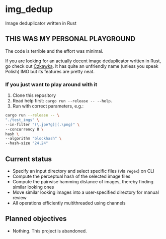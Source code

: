 # img_dedup
Image deduplicator written in Rust

## THIS WAS MY PERSONAL PLAYGROUND
The code is terrible and the effort was minimal.

If you are looking for an actually decent image deduplicator written in Rust, go check out [Czkawka](https://github.com/qarmin/czkawka). It has quite an unfriendly name (unless you speak Polish) IMO but its features are pretty neat.

### If you just want to play around with it
1. Clone this repository
2. Read help first: `cargo run --release -- --help`.
3. Run with correct parameters, e.g.:
  ```bash
  cargo run --release -- \
  "./test_imgs" \
  --in-filter "(\.jpe?g)|(.\png)" \
  --concurrency 8 \
  hash \
  --algorithm "blockhash" \
  --hash-size "24,24"
  ```

## Current status
- Specify an input directory and select specific files (via `regex`) on CLI
- Compute the perceptual hash of the selected image files
- Compute the pairwise hamming distance of images, thereby finding similar looking ones
- Move similar looking images into a user-specified directory for manual review
- All operations efficiently multithreaded using channels

## Planned objectives
- Nothing. This project is abandoned.
